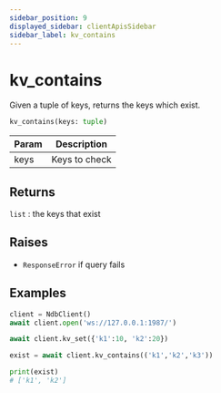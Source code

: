 ```yaml
---
sidebar_position: 9
displayed_sidebar: clientApisSidebar
sidebar_label: kv_contains
---
```


# kv_contains
Given a tuple of keys, returns the keys which exist.

```py
kv_contains(keys: tuple)
```

|Param|Description|
|--|--|
|keys|Keys to check|


## Returns
`list` : the keys that exist


## Raises
- `ResponseError` if query fails



## Examples

```py
client = NdbClient()
await client.open('ws://127.0.0.1:1987/')

await client.kv_set({'k1':10, 'k2':20})

exist = await client.kv_contains(('k1','k2','k3'))

print(exist)
# ['k1', 'k2']
```
